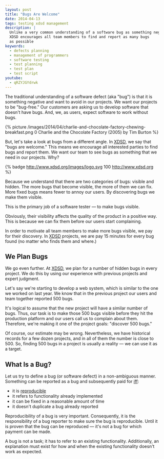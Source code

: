 ```yaml
---
layout: post
title: "Bugs Are Welcome"
date: 2014-04-13
tags: testing xdsd management
description: |
  Unlike a very common understanding of a software bug as something negative,
  XDSD encourages all team members to find and report as many bugs
  as possible
keywords:
  - defects planning
  - management of programmers
  - software testing
  - test planning
  - test plan
  - test script
youtube:
  - qRZYJGYdrwk
---
```


The traditional understanding of a software defect (aka "bug") is that it is
something negative and want to avoid in our projects. We want our projects to be
"bug-free." Our customers are asking us to develop software that doesn't have
bugs. And, we, as users, expect software to work without bugs.

{% picture /images/2014/04/charlie-and-chocolate-factory-chewing-breakfast.png 0 Charlie and the Chocolate Factory (2005) by Tim Burton %}

But, let's take a look at bugs from a different angle. In [XDSD](http://www.xdsd.org), we say that
"bugs are welcome." This means we encourage all interested parties to find bugs
and report them. We want our team to see bugs as something that we need in our
projects. Why?

<!--more-->

{% badge http://www.xdsd.org/images/logo.svg 100 http://www.xdsd.org %}

Because we understand that there are two categories of bugs: visible and hidden.
The more bugs that become visible, the more of them we can fix. More fixed bugs
means fewer to annoy our users. By discovering bugs we make them visible.

This is the primary job of a software tester &mdash; to make bugs visible.

Obviously, their visibility affects the quality of the product in a positive
way. This is because we can fix them before our users start complaining.

In order to motivate all team members to make more bugs visible, we pay for
their discovery. In [XDSD](http://www.xdsd.org) projects, we are pay 15 minutes for every bug found (no
matter who finds them and where.)

## We Plan Bugs

We go even further. At [XDSD](http://www.xdsd.org), we plan for a number of hidden bugs in every
project. We do this by using our experience with previous projects and expert
judgment.

Let's say we're starting to develop a web system, which is similar to the one we
worked on last year. We know that in the previous project our users and team
together reported 500 bugs.

It's logical to assume that the new project will have a similar number of bugs.
Thus, our task is to make those 500 bugs visible before they hit the production
platform and our users call us to complain about them. Therefore, we're making
it one of the project goals: "discover 500 bugs."

Of course, our estimate may be wrong. Nevertheless, we have historical records
for a few dozen projects, and in all of them the number is close to 500. So,
finding 500 bugs in a project is usually a reality &mdash; we can use it as a
target.

## What Is a Bug?

Let us try to define a bug (or software defect) in a non-ambiguous manner.
Something can be reported as a bug and subsequently paid for
[iff](https://en.wikipedia.org/wiki/If_and_only_if):

 * it is [reproducible](http://en.wikipedia.org/wiki/Reproducibility)
 * it refers to functionality already implemented
 * it can be fixed in a reasonable amount of time
 * it doesn't duplicate a bug already reported

Reproducibility of a bug is very important. Consequently, it is the
responsibility of a bug reporter to make sure the bug is reproducible. Until it
is proven that the bug can be reproduced &mdash; it's not a bug for which
payment can be made.

A bug is not a task; it has to refer to an existing functionality. Additionally,
an explanation must exist for how and when the existing functionality doesn't
work as expected.
